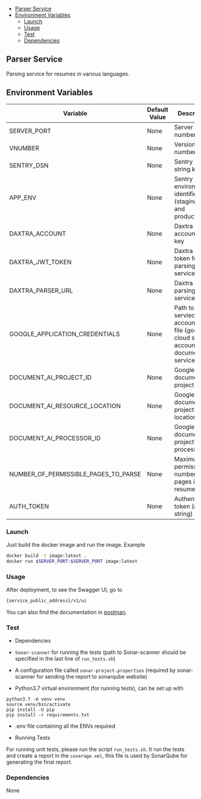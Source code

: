 
- [Parser Service](#parser-service)
- [Environment Variables](#environment-variables)
  - [Launch](#launch)
  - [Usage](#usage)
  - [Test](#test)
  - [Dependencies](#dependencies)

## Parser Service

Parsing service for resumes in various languages.


## Environment Variables

| Variable                 | Default Value | Description                                                  |
|--------------------------|---------------|--------------------------------------------------------------|
| SERVER_PORT              | None          | Server port number                                           |
| VNUMBER                  | None          | Version number                                               |
| SENTRY_DSN               | None          | Sentry DSN string key                                        |
| APP_ENV                  | None          | Sentry environment identifier (staging, test and production) |
| DAXTRA_ACCOUNT          | None          | Daxtra accound id key                                            |
| DAXTRA_JWT_TOKEN | None          | Daxtra JWT token for their parsing service                                     |
|DAXTRA_PARSER_URL            | None          | Daxtra parsing service url
|GOOGLE_APPLICATION_CREDENTIALS           | None          | Path to serviece account json file (google cloud service account for document ai service)
|DOCUMENT_AI_PROJECT_ID            | None          | Google document ai project id                       |                        |
|DOCUMENT_AI_RESOURCE_LOCATION           | None          | Google document ai project's location                      |                        |
|DOCUMENT_AI_PROCESSOR_ID            | None          | Google document ai project's processor id                       |
|NUMBER_OF_PERMISSIBLE_PAGES_TO_PARSE            | None          | Maximum permissible number of pages in a resume file                        |
|AUTH_TOKEN            | None          | Authentication token (a uuid4 string)                        |

### Launch

Just build the docker image and run the image. Example
```bash
docker build -t image:latest .
docker run $SERVER_PORT:$SERVER_PORT image:latest
```

### Usage

After deployment, to see the Swagger UI, go to
```bash
{service_public_address}/v1/ui
```

You can also find the documentation in [postman](https://qpageapi.postman.co/workspace/QPage~0fa24148-4a10-474b-9860-452941cbc985/folder/15375452-f7886196-feab-43d6-a671-6f8655925f2c?ctx=documentation).

### Test

  
- Dependencies

*  `Sonar-scanner` for running the tests (path to Sonar-scanner should be specified in the last line of `run_tests.sh`)

* A configuration file called `sonar-project.properties` (required by sonar-scanner for sending the report to sonarqube website)

* Python3.7 virtual environment (for running tests), can be set up with
```bas
python3.7 -m venv venv
source venv/bin/activate
pip install -U pip
pip install -r requirements.txt
```
* .env file containing all the ENVs required
- Running Tests

For running unit tests, please run the script `run_tests.sh`. It run the tests and create a report in the `coverage.xml`, this file is used by SonarQube for generating the final report.


### Dependencies

None
